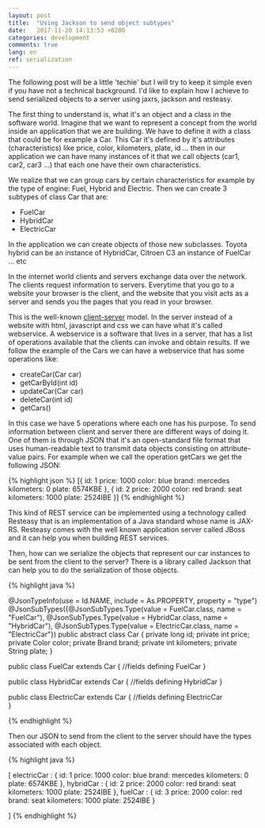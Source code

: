 ```yaml
---
layout: post
title:  "Using Jackson to send object subtypes"
date:   2017-11-20 14:13:53 +0200
categories: development
comments: true
lang: en
ref: serialization
---
```


The following post will be a little 'techie' but I will try to keep it simple even if you have not a technical background. I'd like to explain how I achieve to send serialized objects to a server using jaxrs, jackson and resteasy. 

The first thing to understand is, what it's an object and a class in the software world. Imagine that we want to represent a concept from the world inside an application that we are building. We have to define it with a class that could be for example a Car. This Car it's defined by it's attributes (characteristics) like price, color, kilometers, plate, id ... then in our application we can have many instances of it that we call objects (car1, car2, car3 ...) that each one have their own characteristics. 

We realize that we can group cars by certain characteristics for example by the type of engine: Fuel, Hybrid and Electric. 
Then we can create 3 subtypes of class Car that are: 

- FuelCar
- HybridCar
- ElectricCar  

In the application we can create objects of those new subclasses. Toyota hybrid can be an instance of HybridCar, Citroen C3 an instance of FuelCar ... etc 

In the internet world clients and servers exchange data over the network. The clients request information to servers. Everytime that you go to a website your browser is the client, and the website that you visit acts as a server and sends you the pages that you read in your browser. 

This is the well-known <a href="https://en.wikipedia.org/wiki/Client%E2%80%93server_model">client-server</a> model. In the server instead of a website with html, javascript and css we can have what it's called webservice. A webservice is a software that lives in a server, that has a list of operations available that the clients can invoke and obtain results. If we follow the example of the Cars we can have a webservice that has some operations like: 

- createCar(Car car) 
- getCarById(int id)
- updateCar(Car car)
- deleteCar(int id)
- getCars() 

In this case we have 5 operations where each one has his purpose. To send information between client and server there are different ways of doing it. One of them is through JSON that it's an open-standard file format that uses human-readable text to transmit data objects consisting on attribute-value pairs. For example when we call the operation getCars we get the following JSON:

{% highlight json %}
[{
	id: 1
	price: 1000
	color: blue
	brand: mercedes
	kilometers: 0
	plate: 6574KBE
},
{
	id: 2
	price: 2000
	color: red
	brand: seat
	kilometers: 1000
	plate: 2524IBE
}]
{% endhighlight %}

This kind of REST service can be implemented using a technology called Resteasy that is an implementation of a Java standard whose name is JAX-RS. Resteasy comes with the well known application server called JBoss and it can help you when building REST services. 

Then, how can we serialize the objects that represent our car instances to be sent from the client to the server? There is a library called Jackson that can help you to do the serialization of those objects.

{% highlight java %}

@JsonTypeInfo(use = Id.NAME, include = As.PROPERTY, property = "type")
@JsonSubTypes({@JsonSubTypes.Type(value = FuelCar.class, name = "FuelCar"),
                @JsonSubTypes.Type(value = HybridCar.class, name = "HybridCar"),
                @JsonSubTypes.Type(value = ElectricCar.class, name = "ElectricCar"})
public abstract class Car {	
	private long id;
	private int price;
	private Color color;
	private Brand brand;
	private int kilometers;
	private String plate;
}      

public class FuelCar extends Car {
	//fields defining FuelCar
}


public class HybridCar extends Car {
	//fields defining HybridCar
}


public class ElectricCar extends Car {
    //fields defining ElectricCar	
}

{% endhighlight %}

Then our JSON to send from the client to the server should have the types associated with each object.

{% highlight java %}

[ electricCar : {
	id: 1
	price: 1000
	color: blue
	brand: mercedes
	kilometers: 0
	plate: 6574KBE
},
 hybridCar : {
	id: 2
	price: 2000
	color: red
	brand: seat
	kilometers: 1000
	plate: 2524IBE
},
fuelCar : {
	id: 3
	price: 2000
	color: red
	brand: seat
	kilometers: 1000
	plate: 2524IBE
}

]
{% endhighlight %}


